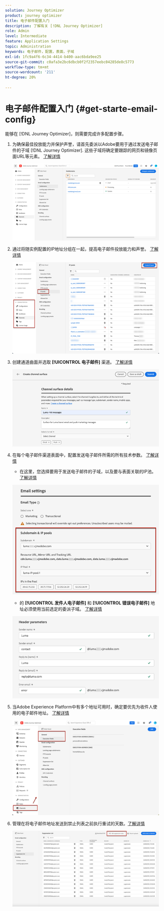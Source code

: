 ```yaml
---
solution: Journey Optimizer
product: journey optimizer
title: 电子邮件配置入门
description: 了解有关 [!DNL Journey Optimizer]
role: Admin
level: Intermediate
feature: Application Settings
topic: Administration
keywords: 电子邮件，配置，表面，子域
exl-id: 1fc9a4f6-6c34-4414-b400-aac6bda9ee25
source-git-commit: c0afa3e2bc6dbcb0f2f2357eebc04285de8c5773
workflow-type: tm+mt
source-wordcount: '211'
ht-degree: 20%

---
```


# 电子邮件配置入门 {#get-starte-email-config}

能够在 [!DNL Journey Optimizer]，则需要完成许多配置步骤。

1. 为确保最佳投放能力并保护声誉，请首先委派以Adobe要用于通过发送电子邮件的子域 [!DNL Journey Optimizer]. 这些子域将确定要跟踪的网页和镜像页面URL等元素。 [了解详情](../configuration/about-subdomain-delegation.md)

   ![](../configuration/assets/subdomain-list.png)

1. 通过将随实例配置的IP地址分组在一起，提高电子邮件投放能力和声誉。 [了解详情](../configuration/ip-pools.md)

   ![](../configuration/assets/ip-pool-create.png)

1. 创建通道曲面并选取 **[!UICONTROL 电子邮件]** 渠道。 [了解详情](../configuration/channel-surfaces.md)


   ![](../configuration/assets/preset-general.png)

1. 在每个电子邮件渠道表面中，配置发送电子邮件所需的所有技术参数。 [了解详情](email-settings.md)

   * 在这里，您选择要用于发送电子邮件的子域，以及要与表面关联的IP池。 [了解详情](email-settings.md#subdomains-and-ip-pools)

   ![](assets/preset-subdomain-ip-pool.png)

   * 的 **[!UICONTROL 发件人电子邮件]** 和 **[!UICONTROL 错误电子邮件]** 地址必须使用当前选定的委派子域。 [了解详情](email-settings.md#email-header)

   ![](assets/preset-header.png)

1. 当Adobe Experience Platform中有多个地址可用时，确定要优先为收件人使用的电子邮件地址。 [了解详情](../configuration/primary-email-addresses.md)

   ![](../configuration/assets/primary-address-execution-fields.png)

1. 管理在将电子邮件地址发送到禁止列表之前执行重试的天数。[了解详情](../configuration/manage-suppression-list.md)

   ![](../configuration/assets/suppression-list-edit-retries.png)
